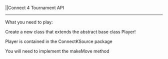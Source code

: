 ||Connect 4 Tournament API
__________________________________________

What you need to play:

Create a new class that extends the abstract base class Player!

Player is contained in the ConnectKSource package

You will need to implement the makeMove method